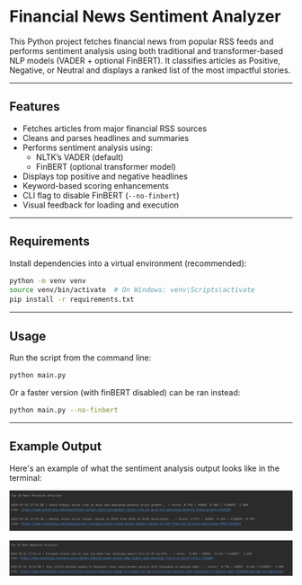 # Financial News Sentiment Analyzer

This Python project fetches financial news from popular RSS feeds and performs sentiment analysis using both traditional and transformer-based NLP models (VADER + optional FinBERT). It classifies articles as Positive, Negative, or Neutral and displays a ranked list of the most impactful stories.

---

## Features

- Fetches articles from major financial RSS sources
- Cleans and parses headlines and summaries
- Performs sentiment analysis using:
  - NLTK’s VADER (default)
  - FinBERT (optional transformer model)
- Displays top positive and negative headlines
- Keyword-based scoring enhancements
- CLI flag to disable FinBERT (`--no-finbert`)
- Visual feedback for loading and execution

---

## Requirements

Install dependencies into a virtual environment (recommended):

```bash
python -m venv venv
source venv/bin/activate  # On Windows: venv\Scripts\activate
pip install -r requirements.txt
```

---

## Usage

Run the script from the command line:

```bash
python main.py
```

Or a faster version (with finBERT disabled) can be ran instead:

```bash
python main.py --no-finbert
```

---

## Example Output

Here's an example of what the sentiment analysis output looks like in the terminal:

![Positive Articles](screenshots/positive_articles.png)

![Negative Articles](screenshots/negative_articles.png)
